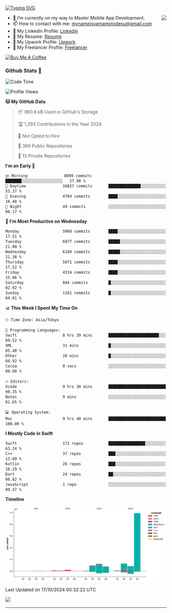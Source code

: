 
[![Typing SVG](https://readme-typing-svg.demolab.com/?lines=Thank+You+For+Visiting!!;You+Are+Welcome✨;I+am+Kyo+Yamamoto;Mobile+Developer)](https://git.io/typing-svg)
<p>
<img align="right" src="https://media.giphy.com/media/26ufdb3cYKwbRtYVW/giphy.gif" style="max-width:100%;" height="150px">

- 🌱 I’m currently on my way to Master Mobile App Development.
- 📫 How to contact with me: mynameisyamamotodesu@gmail.com
- 🔗 My Linkedin Profile: [Linkedin](https://www.linkedin.com/in/kyo-yamamoto-a2ab50239)
- 🔗 My Resume: [Resume](https://www.kickresume.com/cv/rNok4e/)
- 🔗 My Upwork Profile: [Upwork](https://www.upwork.com/freelancers/~01aa9115102bb4af25)
- 🔗 My Freelancer Profile: [Freelancer](https://www.freelancer.com/u/yamamotodesu)

<a href="https://www.buymeacoffee.com/kyoyamamoto" target="_blank"><img src="https://cdn.buymeacoffee.com/buttons/default-orange.png" alt="Buy Me A Coffee" height="41" width="174"></a>

### Github Stats 🥇 
<!--START_SECTION:waka-->
![Code Time](http://img.shields.io/badge/Code%20Time-844%20hrs%2039%20mins-blue)

![Profile Views](http://img.shields.io/badge/Profile%20Views-3-blue)

**🐱 My GitHub Data** 

> 📦 960.6 kB Used in GitHub's Storage 
 > 
> 🏆 1,393 Contributions in the Year 2024
 > 
> 🚫 Not Opted to Hire
 > 
> 📜 369 Public Repositories 
 > 
> 🔑 13 Private Repositories 
 > 
**I'm an Early 🐤** 

```text
🌞 Morning                8099 commits        ███████░░░░░░░░░░░░░░░░░░   27.98 % 
🌆 Daytime                16027 commits       ██████████████░░░░░░░░░░░   55.37 % 
🌃 Evening                4769 commits        ████░░░░░░░░░░░░░░░░░░░░░   16.48 % 
🌙 Night                  49 commits          ░░░░░░░░░░░░░░░░░░░░░░░░░   00.17 % 
```
📅 **I'm Most Productive on Wednesday** 

```text
Monday                   5068 commits        ████░░░░░░░░░░░░░░░░░░░░░   17.51 % 
Tuesday                  6077 commits        █████░░░░░░░░░░░░░░░░░░░░   21.00 % 
Wednesday                6189 commits        █████░░░░░░░░░░░░░░░░░░░░   21.38 % 
Thursday                 5071 commits        ████░░░░░░░░░░░░░░░░░░░░░   17.52 % 
Friday                   4534 commits        ████░░░░░░░░░░░░░░░░░░░░░   15.66 % 
Saturday                 844 commits         █░░░░░░░░░░░░░░░░░░░░░░░░   02.92 % 
Sunday                   1161 commits        █░░░░░░░░░░░░░░░░░░░░░░░░   04.01 % 
```


📊 **This Week I Spent My Time On** 

```text
🕑︎ Time Zone: Asia/Tokyo

💬 Programming Languages: 
Swift                    8 hrs 39 mins       ██████████████████████░░░   89.52 % 
XML                      31 mins             █░░░░░░░░░░░░░░░░░░░░░░░░   05.48 % 
Other                    28 mins             █░░░░░░░░░░░░░░░░░░░░░░░░   04.92 % 
Cocoa                    0 secs              ░░░░░░░░░░░░░░░░░░░░░░░░░   00.08 % 

🔥 Editors: 
Xcode                    9 hrs 30 mins       █████████████████████████   98.35 % 
Notes                    9 mins              ░░░░░░░░░░░░░░░░░░░░░░░░░   01.65 % 

💻 Operating System: 
Mac                      9 hrs 40 mins       █████████████████████████   100.00 % 
```

**I Mostly Code in Swift** 

```text
Swift                    172 repos           ████████████████░░░░░░░░░   63.24 % 
C++                      37 repos            ███░░░░░░░░░░░░░░░░░░░░░░   13.60 % 
Kotlin                   28 repos            ███░░░░░░░░░░░░░░░░░░░░░░   10.29 % 
Dart                     24 repos            ██░░░░░░░░░░░░░░░░░░░░░░░   08.82 % 
JavaScript               1 repo              ░░░░░░░░░░░░░░░░░░░░░░░░░   00.37 % 
```



**Timeline**

![Lines of Code chart](https://raw.githubusercontent.com/YamamotoDesu/YamamotoDesu/main/assets/bar_graph.png)


 Last Updated on 17/10/2024 00:32:22 UTC
<!--END_SECTION:waka-->

![](https://github-profile-summary-cards.vercel.app/api/cards/profile-details?username=YamamotoDesu&theme=vue)

----
